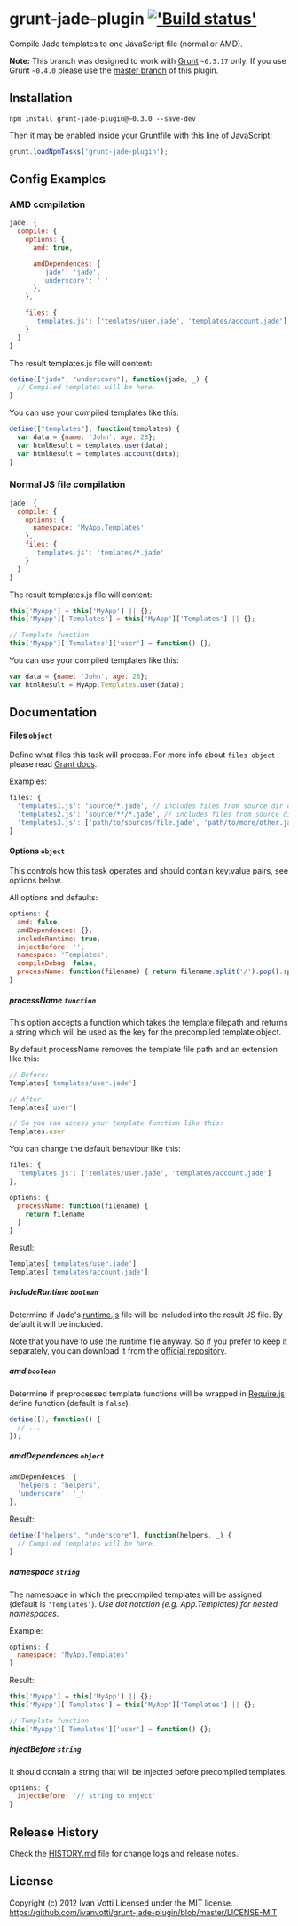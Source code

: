 # grunt-jade-plugin [!['Build status'][travis_image_url]][travis_page_url]

[travis_image_url]: https://secure.travis-ci.org/ivanvotti/grunt-jade-plugin.png?branch=0.3.x
[travis_page_url]: https://travis-ci.org/ivanvotti/grunt-jade-plugin

Compile Jade templates to one JavaScript file (normal or AMD).

**Note:** This branch was designed to work with [Grunt](http://gruntjs.com/) `~0.3.17` only. If you use Grunt `~0.4.0` please use the [master branch](https://github.com/ivanvotti/grunt-jade-plugin/tree/master) of this plugin.

## Installation

```shell
npm install grunt-jade-plugin@~0.3.0 --save-dev
```

Then it may be enabled inside your Gruntfile with this line of JavaScript:

```js
grunt.loadNpmTasks('grunt-jade-plugin');
```

## Config Examples

### AMD compilation

``` javascript
jade: {
  compile: {
    options: {
      amd: true,

      amdDependences: {
        'jade': 'jade',
        'underscore': '_'
      },
    },

    files: {
      'templates.js': ['temlates/user.jade', 'templates/account.jade']
    }
  }
}
```

The result templates.js file will content:
``` javascript
define(["jade", "underscore"], function(jade, _) {
  // Compiled templates will be here.
}
```

You can use your compiled templates like this:
``` javascript
define(["templates"], function(templates) {
  var data = {name: 'John', age: 28};
  var htmlResult = templates.user(data);
  var htmlResult = templates.account(data);
}
```

### Normal JS file compilation

``` javascript
jade: {
  compile: {
    options: {
      namespace: 'MyApp.Templates'
    },
    files: {
      'templates.js': 'temlates/*.jade'
    }
  }
}
```

The result templates.js file will content:
``` javascript
this['MyApp'] = this['MyApp'] || {};
this['MyApp']['Templates'] = this['MyApp']['Templates'] || {};

// Template function
this['MyApp']['Templates']['user'] = function() {};
```

You can use your compiled templates like this:
``` javascript
var data = {name: 'John', age: 28};
var htmlResult = MyApp.Templates.user(data);
```

## Documentation

#### Files ```object```

Define what files this task will process. For more info about ```files object``` please read [Grant docs](http://gruntjs.com/configuring-tasks#files).

Examples:
```javascript
files: {
  'templates1.js': 'source/*.jade', // includes files from source dir only
  'templates2.js': 'source/**/*.jade', // includes files from source dir and all its subdirs
  'templates3.js': ['path/to/sources/file.jade', 'path/to/more/other.jade']
}
```

#### Options ```object```

This controls how this task operates and should contain key:value pairs, see options below.

All options and defaults:

```javascript
options: {
  amd: false,
  amdDependences: {},
  includeRuntime: true,
  injectBefore: '',
  namespace: 'Templates',
  compileDebug: false,
  processName: function(filename) { return filename.split('/').pop().split('.')[0]; }
}
```

##### processName ```function```

This option accepts a function which takes the template filepath and returns a string which will be used as the key for the precompiled template object.

By default processName removes the template file path and an extension like this:

``` javascript
// Before:
Templates['templates/user.jade']

// After:
Templates['user']

// So you can access your template function like this:
Templates.user
```

You can change the default behaviour like this:
``` javascript
files: {
  'templates.js': ['temlates/user.jade', 'templates/account.jade']
},

options: {
  processName: function(filename) {
    return filename
  }
}
```

Resutl:
``` javascript
Templates['templates/user.jade']
Templates['templates/account.jade']

```

##### includeRuntime ```boolean```

Determine if Jade's [runtime.js](https://github.com/visionmedia/jade/blob/master/runtime.js) file will be included into the result JS file. By default it will be included.

Note that you have to use the runtime file anyway. So if you prefer to keep it separately, you can download it from the [official repository](runtime.js).

##### amd ```boolean```

Determine if preprocessed template functions will be wrapped in [Require.js][] define function (default is `false`).

``` javascript
define([], function() {
  // ...
});
```

##### amdDependences ```object```

``` javascript
amdDependences: {
  'helpers': 'helpers',
  'underscore': '_'
},
```

Result:
``` javascript
define(["helpers", "underscore"], function(helpers, _) {
  // Compiled templates will be here.
}
```

##### namespace ```string```

The namespace in which the precompiled templates will be assigned (default is `'Templates'`).  *Use dot notation (e.g. App.Templates) for nested namespaces.*

Example:
``` javascript
options: {
  namespace: 'MyApp.Templates'
}
```

Result:
``` javascript
this['MyApp'] = this['MyApp'] || {};
this['MyApp']['Templates'] = this['MyApp']['Templates'] || {};

// Template function
this['MyApp']['Templates']['user'] = function() {};
```

##### injectBefore ```string```

It should contain a string that will be injected before precompiled templates.

``` javascript
options: {
  injectBefore: '// string to enject'
}
```

## Release History
Check the [HISTORY.md][] file for change logs and release notes.

## License
Copyright (c) 2012 Ivan Votti
Licensed under the MIT license.
<https://github.com/ivanvotti/grunt-jade-plugin/blob/master/LICENSE-MIT>

[history.md]: https://github.com/ivanvotti/grunt-jade-plugin/blob/master/HISTORY.md
[grunt]: https://github.com/gruntjs/grunt
[getting_started]: https://github.com/gruntjs/grunt/blob/master/docs/getting_started.md
[grunt.template]: https://github.com/gruntjs/grunt/blob/master/docs/api_template.md
[minimatch]: https://github.com/isaacs/minimatch
[require.js]: http://requirejs.org
[jade]: http://jade-lang.com

